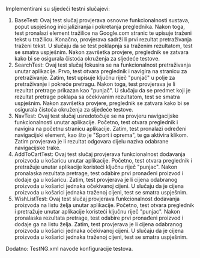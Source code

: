 Implementirani su sljedeći testni slučajevi:
1. BaseTest: Ovaj test slučaj provjerava osnovne funkcionalnosti sustava, poput uspješnog inicijaliziranja i pokretanja preglednika. Nakon toga, test pronalazi element tražilice na Google.com stranic te upisuje traženi tekst u tražilicu. Konačno, provjerava sadrži li prvi rezultat pretraživanja traženi tekst. U slučaju da se test poklapnja sa traženim rezultatom, test se smatra uspješnim. Nakon završetka provjere, preglednik se zatvara kako bi se osigurala čistoća okruženja za sljedeće testove.
2. SearchTest: Ovaj test slučaj fokusira se na funkcionalnost pretraživanja unutar aplikacije. Prvo, test otvara preglednik i navigira na stranicu za pretraživanje. Zatim, test upisuje ključnu riječ "punjač" u polje za pretraživanje i pokreće pretragu. Nakon toga, test provjerava je li rezultat pretrage prikazan kao "punjač". U slučaju da se predmet koji je rezultat pretrage poklapa sa očekivanim rezultatom, test se smatra uspješnim. Nakon završetka provjere, preglednik se zatvara kako bi se osigurala čistoća okruženja za sljedeće testove.
3. NavTest: Ovaj test slučaj usredotočuje se na provjeru navigacijske funkcionalnosti unutar aplikacije. Početno, test otvara preglednik i navigira na početnu stranicu aplikacije. Zatim, test pronalazi određeni navigacijski element, kao što je "Sport i oprema", te ga aktivira klikom. Zatim provjerava je li rezultat odgovara dijelu naziva odabrane navigacijske trake.
4. AddToCartTest: Ovaj test slučaj provjerava funkcionalnost dodavanja proizvoda u košaricu unutar aplikacije. Početno, test otvara preglednik i pretražuje unutar aplikacije koristeći ključnu riječ "punjac". Nakon pronalaska rezultata pretrage, test odabire prvi pronađeni proizvod i dodaje ga u košaricu. Zatim, test provjerava je li cijena odabranog proizvoda u košarici jednaka očekivanoj cijeni. U slučaju da je cijena proizvoda u košarici jednaka traženoj cijeni, test se smatra uspješnim.
5. WishListTest: Ovaj test slučaj provjerava funkcionalnost dodavanja proizvoda na listu želja unutar aplikacije. Početno, test otvara preglednik i pretražuje unutar aplikacije koristeći ključnu riječ "punjac". Nakon pronalaska rezultata pretrage, test odabire prvi pronađeni proizvod i dodaje ga na listu želja. Zatim, test provjerava je li cijena odabranog proizvoda u košarici jednaka očekivanoj cijeni. U slučaju da je cijena proizvoda u košarici jednaka traženoj cijeni, test se smatra uspješnim.

Dodatno: TestNG.xml navode konfiguracije testova.




